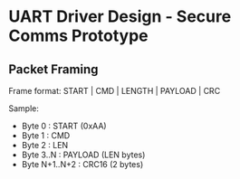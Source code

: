 # UART Driver Design - Secure Comms Prototype

## Packet Framing

Frame format: START | CMD | LENGTH | PAYLOAD | CRC

Sample:
 - Byte 0        : START (0xAA)
 - Byte 1        : CMD
 - Byte 2        : LEN
 - Byte 3..N     : PAYLOAD (LEN bytes)
 - Byte N+1..N+2 : CRC16 (2 bytes)
